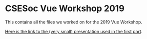 # CSESoc Vue Workshop 2019

This contains all the files we worked on for the 2019 Vue Workshop.

[Here is the link to the (very small) presentation used in the first part](https://docs.google.com/presentation/d/1N4ZBd-tb88Be-ds90wB9grqymLWMMiOkXMB2lwPFXjo/edit?usp=sharing).
